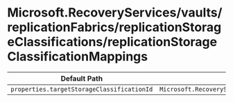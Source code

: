# Microsoft.RecoveryServices/vaults/replicationFabrics/replicationStorageClassifications/replicationStorageClassificationMappings

| Default Path | Alias |
|---|---|
| `properties.targetStorageClassificationId` | `Microsoft.RecoveryServices/vaults/replicationFabrics/replicationStorageClassifications/replicationStorageClassificationMappings/targetStorageClassificationId` |

